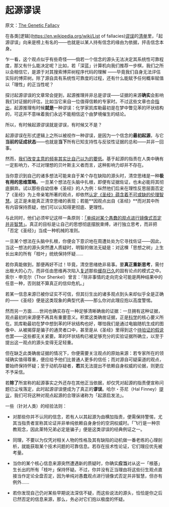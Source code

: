 # 起源谬误

原文：[The Genetic Fallacy](https://www.readthesequences.com/The-Genetic-Fallacy)

在各类[逻辑](https://en.wikipedia.org/wiki/List of fallacies)[谬误](http://utminers.utep.edu/omwilliamson/engl1311/fallacies.htm)的[清单](http://www.nizkor.org/features/fallacies/genetic-fallacy.html)里，「起源谬误」向来是榜上有名的——也就是以某人持有信念的缘由为依据，抨击信念本身。

乍一看，这个观点似乎有些奇怪——倘若一个信念的源头无法决定其系统性可靠程度，那又有什么能决定呢？比如，若「深蓝」计算机向我们推荐一步棋，我们之所以会相信它，是源于对其搜索博弈树程序代码的理解 ——毕竟我们自身无法评估实际的博弈树。除了源自具有系统性可靠度的过程，还有什么能赋予任何概率赋值以「理性」的正当性呢？

探讨起源谬误的文章常会提到，起源推理并非总是谬误——证据的来源**确实**会影响我们对证据的评估，比如当它来自一位值得信赖的专家时。不过这些文章也会[指出](http://www.fallacyfiles.org/genefall.html)，起源推理有时候**就是**一种谬误：化学家凯库勒最初是在梦中瞥见苯的环状结构的，可这并不意味着我们永远不能相信这个由梦境催生的结论。

所以，有时候起源谬误就是谬误，有时候又不是？

起源谬误在形式逻辑上之所以被视作一种谬误，是因为一个信念的**最初起源**，与它**当前的证成状态**——也就是**当下**所有已知支持性与反驳性证据的总和——并非一回事。

然而，[我们改变主意的频率其实比自己以为的要低](https://www.readthesequences.com/We-Change-Our-Minds-Less-Often-Than-We-Think)。基于起源的指责在人类中确有一定影响力，不过对理想的贝叶斯主义者而言，这种影响力却并不存在。

当你意识到自己的诸多想法可能来自于某个存在缺陷的源头时，清空思绪是一种**极有用的思维策略**。一旦某个想法在头脑中扎根，即便有证据佐证，也未必能将其彻底摒弃。试以那些自幼信奉《圣经》的人为例：纵然他们后来在理性反思层面否定了《圣经》为上帝亲笔所著的观点，却依然[认定《圣经》蕴含着不可或缺的伦理智慧](https://www.readthesequences.com/ReligionsClaimToBeNonDisprovable)。这正是未能真正清空思绪的表现；若能**因观点出自《圣经》**而对其中所有内容保持质疑，他们可以认知得更彻底、更理性。

与此同时，他们必须牢记这样一条原则：[「单纯对某个愚蠢的观点进行镜像式否定并非智慧」](https://www.readthesequences.com/Reversed-Stupidity-Is-Not-Intelligence)。真正的目标是让自己的思想彻底摆脱束缚，进行独立思考，而非把「否定《圣经》」当成一种机械的准则。

一旦某个想法在头脑中扎根，你便会下意识地在周遭处处为它寻找佐证——因此，当这一想法的源头突然遭人质疑时，明智的做法无疑是：对这棵「思想之树」上生长出来的所有「枝叶」统统保持怀疑……

若你真能做到，那便再好不过！毕竟，清空思绪绝非易事。要**真正重新思考**，需付出极大的心力，而非任由思维再次陷入[复述](https://www.readthesequences.com/One-Argument-Against-An-Army)那些[缓存已久](https://www.readthesequences.com/Cached-Thoughts)的固有论点的模式之中。索尔・申克尔（Thor Shenkel）曾言：「除非事情的走向完全可能是两种结果中的任意一种，否则就不算真正的信仰危机。」

若某一信息来源已被你证实不可信，但其衍生出的诸多观点到头来却似乎全是正确的——《圣经》便是这类现象的典型代表——那么你对此理应抱以高度警惕。

然而另一方面……世间也确实存在一种足够清晰确凿的证据：一旦拥有这种证据，观点最初的来源便不再具有重要意义。积累这类确凿证据，正是[科学](https://www.readthesequences.com/Scientific-Evidence-Legal-Evidence-Rational-Evidence)的核心要义所在。凯库勒最初在梦中想到苯的环状结构也好，哪怕我们是通过电脑随机生成的图像中、从被揭穿是骗子的通灵者口中，甚至是从《圣经》里得到这个[待验证的假说](https://www.readthesequences.com/Einsteins-Arrogance)也罢——这些都无关紧要。苯的环状结构已被足够充分的实验证据所确立，以至于提出这一观点的源头变得无足轻重。

但在缺乏此类确凿证据的情况下，你便需要关注观点的原始来源：若专家所在的领域确实值得尊重，便应给予他们比普通人更多的信任；而对源自可疑渠道的观点，要始终保持怀疑；至于动机存疑者，**若**其无法提出不依赖自身权威的论据，则更应不予采信。

若**除了**所宣称的起源事实之外还存在其他正当依据，却仅凭对起源的指责便宣称问题已尘埃落定，此时起源谬误便成为了真正的**谬误**。哈尔・芬尼（Hal Finney）[提议](https://www.greaterwrong.com/lw/s3/the_genetic_fallacy/lls)，我们可将这种对观点起源的合理诉诸称为「起源启发法」。

一些（针对人类）的经验法则：

- 对那些你并不认同的信念，若有人以其起源为由横加指责，便需保持警惕，尤其当指责者宣称其论证并非单纯依赖自身身份的空洞权威时。「飞行是一种宗教观念，因此莱特兄弟必定是骗子」便是这类谬误的经典例证之一。

- 同理，不要以为仅凭对相关人物的性格及其有缺陷的动机做一番老练的心理剖析，就能获取某个技术问题的可靠信息。若存在技术性论证，它们理应优先被考量。

- 当你的某个核心信息来源突然遭遇新的质疑时，你确实**应当**对从这一「根基」生长出的所有「枝叶」保持怀疑。不过，你并没有正当理由将这些衍生观点直接当作定论全盘否定，因为单纯对愚蠢观点进行镜像式否定并非智慧，但亦有例外……

- 若你发现自己仍对某些早期说法深信不疑，而这些说法的源头，恰恰是你之后已然否定的信息来源，那么，务必对它们抱以极度的怀疑。